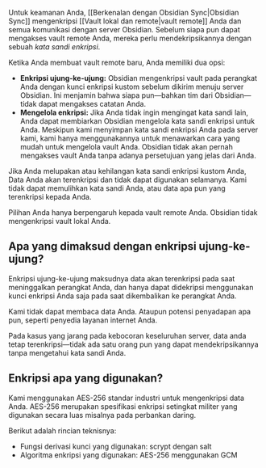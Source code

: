 Untuk keamanan Anda, [[Berkenalan dengan Obsidian Sync|Obsidian Sync]] mengenkripsi [[Vault lokal dan remote|vault remote]] Anda dan semua komunikasi dengan server Obsidian. Sebelum siapa pun dapat mengakses vault remote Anda, mereka perlu mendekripsikannya dengan sebuah _kata sandi enkripsi_.

Ketika Anda membuat vault remote baru, Anda memiliki dua opsi:

- **Enkripsi ujung-ke-ujung:** Obsidian mengenkripsi vault pada perangkat Anda dengan kunci enkripsi kustom sebelum dikirim menuju server Obsidian. Ini menjamin bahwa siapa pun—bahkan tim dari Obsidian—tidak dapat mengakses catatan Anda.
- **Mengelola enkripsi:** Jika Anda tidak ingin mengingat kata sandi lain, Anda dapat membiarkan Obsidian mengelola kata sandi enkripsi untuk Anda. Meskipun kami menyimpan kata sandi enkripsi Anda pada server kami, kami hanya menggunakannya untuk menawarkan cara yang mudah untuk mengelola vault Anda. Obsidian tidak akan pernah mengakses vault Anda tanpa adanya persetujuan yang jelas dari Anda.

Jika Anda melupakan atau kehilangan kata sandi enkripsi kustom Anda, Data Anda akan terenkripsi dan tidak dapat digunakan selamanya. Kami tidak dapat memulihkan kata sandi Anda, atau data apa pun yang terenkripsi kepada Anda.

Pilihan Anda hanya berpengaruh kepada vault remote Anda. Obsidian tidak mengenkripsi vault lokal Anda.

## Apa yang dimaksud dengan enkripsi ujung-ke-ujung?

Enkripsi ujung-ke-ujung maksudnya data akan terenkripsi pada saat meninggalkan perangkat Anda, dan hanya dapat didekripsi menggunakan kunci enkripsi Anda saja pada saat dikembalikan ke perangkat Anda.

Kami tidak dapat membaca data Anda. Ataupun potensi penyadapan apa pun, seperti penyedia layanan internet Anda.

Pada kasus yang jarang pada kebocoran keseluruhan server, data anda tetap terenkripsi—tidak ada satu orang pun yang dapat mendekripsikannya tanpa mengetahui kata sandi Anda.

## Enkripsi apa yang digunakan?

Kami menggunakan AES-256 standar industri untuk mengenkripsi data Anda. AES-256 merupakan spesifikasi enkripsi setingkat militer yang digunakan secara luas misalnya pada perbankan daring.

Berikut adalah rincian teknisnya:

- Fungsi derivasi kunci yang digunakan: scrypt dengan salt
- Algoritma enkripsi yang digunakan: AES-256 menggunakan GCM
